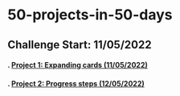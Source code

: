 # 50-projects-in-50-days

## Challenge Start: 11/05/2022

#### . [Project 1: Expanding cards (11/05/2022)](./expanding-cards) 

#### . [Project 2: Progress steps (12/05/2022)](./progress-steps) 

